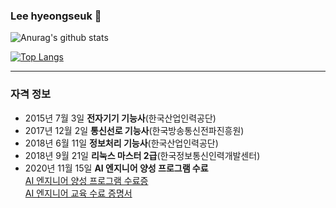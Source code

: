 ### Lee hyeongseuk 👋   

![Anurag's github stats](https://github-readme-stats.vercel.app/api?username=leehyeongseck&show_icons=true&theme=dark)   

[![Top Langs](https://github-readme-stats.vercel.app/api/top-langs/?username=leehyeongseck&show_icons=true)](https://github.com/anuraghazra/github-readme-stats)   

***   

### 자격 정보   
  - 2015년 7월 3일 **전자기기 기능사**(한국산업인력공단)   
  - 2017년 12월 2일 **통신선로 기능사**(한국방송통신전파진흥원)   
  - 2018년 6월 11일 **정보처리 기능사**(한국산업인력공단)   
  - 2018년 9월 21일 **리눅스 마스터 2급**(한국정보통신인력개발센터)   
  - 2020년 11월 15일 **AI 엔지니어 양성 프로그램 수료**   
  [AI 엔지니어 양성 프로그램 수료증](https://github.com/leehyeongseck/Data_Analysis/blob/master/AI_Engineer_%EC%96%91%EC%84%B1_%EC%88%98%EB%A3%8C%EC%A6%9D/%5B%EC%84%9C%EC%9A%B8%EA%B3%BC%EA%B8%B0%EB%8C%80%5D%202020%20%EC%98%A8%EB%9D%BC%EC%9D%B8%20AI%20Engineer%20%EC%96%91%EC%84%B1%20%EA%B3%BC%EC%A0%95_Lv1%20%EC%88%98%EB%A3%8C%EC%A6%9D(%EC%9D%B4%ED%98%95%EC%84%9D).pdf)   
  [AI 엔지니어 교육 수료 증명서](https://github.com/leehyeongseck/Data_Analysis/blob/master/AI_Engineer_%EC%96%91%EC%84%B1_%EC%88%98%EB%A3%8C%EC%A6%9D/%5B%ED%8C%A8%EC%8A%A4%ED%8A%B8%EC%BA%A0%ED%8D%BC%EC%8A%A4%5D%202020%20%EC%98%A8%EB%9D%BC%EC%9D%B8%20AI%20Engineer%20%EC%96%91%EC%84%B1%20%EA%B3%BC%EC%A0%95_Lv1%20%EC%88%98%EB%A3%8C%EC%A6%9D(%EC%9D%B4%ED%98%95%EC%84%9D).pdf)   


  
<!--
**leehyeongseck/leehyeongseck** is a ✨ _special_ ✨ repository because its `README.md` (this file) appears on your GitHub profile.

Here are some ideas to get you started:

- 🔭 I’m currently working on ...
- 🌱 I’m currently learning ...
- 👯 I’m looking to collaborate on ...
- 🤔 I’m looking for help with ...
- 💬 Ask me about ...
- 📫 How to reach me: ...
- 😄 Pronouns: ...
- ⚡ Fun fact: ...
-->

